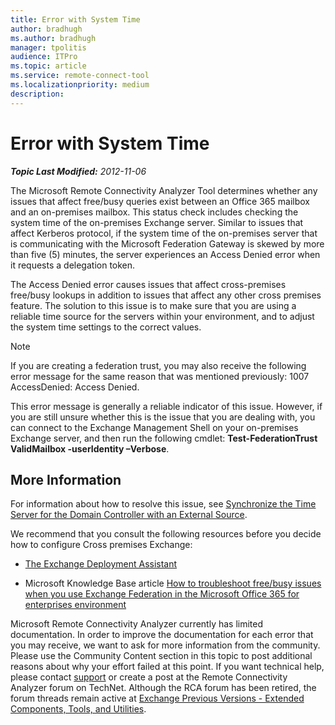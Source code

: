 ```yaml
---
title: Error with System Time
author: bradhugh
ms.author: bradhugh
manager: tpolitis
audience: ITPro 
ms.topic: article 
ms.service: remote-connect-tool
ms.localizationpriority: medium
description: 
---
```



# Error with System Time


_**Topic Last Modified:** 2012-11-06_

The Microsoft Remote Connectivity Analyzer Tool determines whether any issues that affect free/busy queries exist between an Office 365 mailbox and an on-premises mailbox. This status check includes checking the system time of the on-premises Exchange server. Similar to issues that affect Kerberos protocol, if the system time of the on-premises server that is communicating with the Microsoft Federation Gateway is skewed by more than five (5) minutes, the server experiences an Access Denied error when it requests a delegation token.

The Access Denied error causes issues that affect cross-premises free/busy lookups in addition to issues that affect any other cross premises feature. The solution to this issue is to make sure that you are using a reliable time source for the servers within your environment, and to adjust the system time settings to the correct values.

<div class="alert">


> [!NOTE]
> If you are creating a federation trust, you may also receive the following error message for the same reason that was mentioned previously: 1007 AccessDenied: Access Denied.


</div>

This error message is generally a reliable indicator of this issue. However, if you are still unsure whether this is the issue that you are dealing with, you can connect to the Exchange Management Shell on your on-premises Exchange server, and then run the following cmdlet: **Test-FederationTrust ValidMailbox -userIdentity –Verbose**.

<div>

## More Information

For information about how to resolve this issue, see [Synchronize the Time Server for the Domain Controller with an External Source](https://technet.microsoft.com/library/cc784553\(ws.10\).aspx).

We recommend that you consult the following resources before you decide how to configure Cross premises Exchange:

  - [The Exchange Deployment Assistant](https://technet.microsoft.com/exdeploy2010/default.aspx)

  - Microsoft Knowledge Base article [How to troubleshoot free/busy issues when you use Exchange Federation in the Microsoft Office 365 for enterprises environment](https://support.microsoft.com/kb/2555008)

Microsoft Remote Connectivity Analyzer currently has limited documentation. In order to improve the documentation for each error that you may receive, we want to ask for more information from the community. Please use the Community Content section in this topic to post additional reasons about why your effort failed at this point. If you want technical help, please contact [support](https://go.microsoft.com/fwlink/?linkid=8158) or create a post at the Remote Connectivity Analyzer forum on TechNet. Although the RCA forum has been retired, the forum threads remain active at [Exchange Previous Versions - Extended Components, Tools, and Utilities](https://social.technet.microsoft.com/forums/exchangesvr3rdpartyappslegacy).

</div>

</div>

<span> </span>

</div>

</div>

</div>

